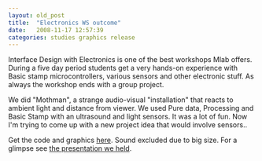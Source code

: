 ```yaml
---
layout: old_post
title:  "Electronics WS outcome"
date:   2008-11-17 12:57:39 
categories: studies graphics release 
---
```

Interface Design with Electronics is one of the best workshops Mlab offers. During a five day period students get a very hands-on experience with Basic stamp microcontrollers, various sensors and other electronic stuff. As always the workshop ends with a group project. 

We did "Mothman", a strange audio-visual "installation" that reacts to ambient light and distance from viewer. We used Pure data, Processing and Basic Stamp with an ultrasound and light sensors. It was a lot of fun. Now I'm trying to come up with a new project idea that would involve sensors..

Get the code and graphics [here](http://lauri.sokkelo.net/files/moth.tar.gz). Sound excluded due to big size. For a glimpse see [the presentation we held](http://www.youtube.com/watch?v=1drR-8F69OM).
